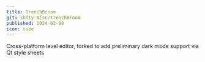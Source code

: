 ```yaml
---
title: TrenchBroom
git: shfty-misc/TrenchBroom
published: 2024-02-08
icon: cube
---
```


Cross-platform level editor, forked to add preliminary dark mode support via Qt style sheets
